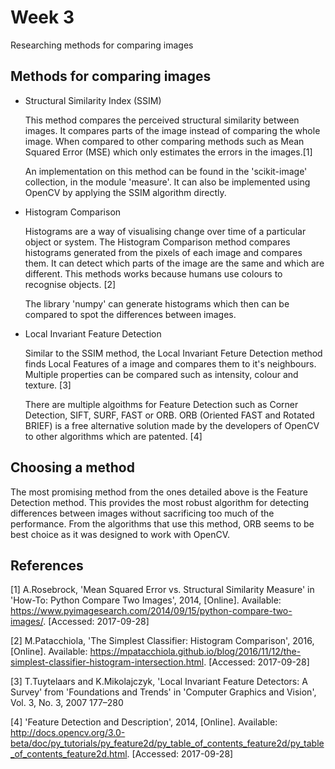 # Week 3
Researching methods for comparing images

## Methods for comparing images

* Structural Similarity Index (SSIM)

  This method compares the perceived structural similarity between images. It compares parts of the image instead of comparing the whole image. When compared to other comparing methods such as Mean Squared Error (MSE) which only estimates the errors in the images.[1]

  An implementation on this method can be found in the 'scikit-image' collection, in the module 'measure'. It can also be implemented using OpenCV by applying the SSIM algorithm directly.

* Histogram Comparison

  Histograms are a way of visualising change over time of a particular object or system. The Histogram Comparison method compares histograms generated from the pixels of each image and compares them. It can detect which parts of the image are the same and which are different. This methods works because humans use colours to recognise objects. [2]

  The library 'numpy' can generate histograms which then can be compared to spot the differences between images.

* Local Invariant Feature Detection

  Similar to the SSIM method, the Local Invariant Feture Detection method finds Local Features of a image and compares them to it's neighbours. Multiple properties can be compared such as intensity, colour and texture. [3]

  There are multiple algoithms for Feature Detection such as Corner Detection, SIFT, SURF, FAST or ORB. ORB (Oriented FAST and Rotated BRIEF) is a free alternative solution made by the developers of OpenCV to other algorithms which are patented. [4]

## Choosing a method

The most promising method from the ones detailed above is the Feature Detection method. This provides the most robust algorithm for detecting differences between images without sacrificing too much of the performance. From the algorithms that use this method, ORB seems to be best choice as it was designed to work with OpenCV.


## References
[1] A.Rosebrock, 'Mean Squared Error vs. Structural Similarity Measure' in 'How-To: Python Compare Two Images', 2014, [Online]. Available: https://www.pyimagesearch.com/2014/09/15/python-compare-two-images/. [Accessed: 2017-09-28]

[2] M.Patacchiola, 'The Simplest Classifier: Histogram Comparison', 2016, [Online]. Available: https://mpatacchiola.github.io/blog/2016/11/12/the-simplest-classifier-histogram-intersection.html. [Accessed: 2017-09-28]

[3] T.Tuytelaars and K.Mikolajczyk, 'Local Invariant Feature Detectors: A Survey' from 'Foundations and Trends' in 'Computer Graphics and Vision', Vol. 3, No. 3, 2007 177–280

[4] 'Feature Detection and Description', 2014, [Online]. Available: http://docs.opencv.org/3.0-beta/doc/py_tutorials/py_feature2d/py_table_of_contents_feature2d/py_table_of_contents_feature2d.html. [Accessed: 2017-09-28]
